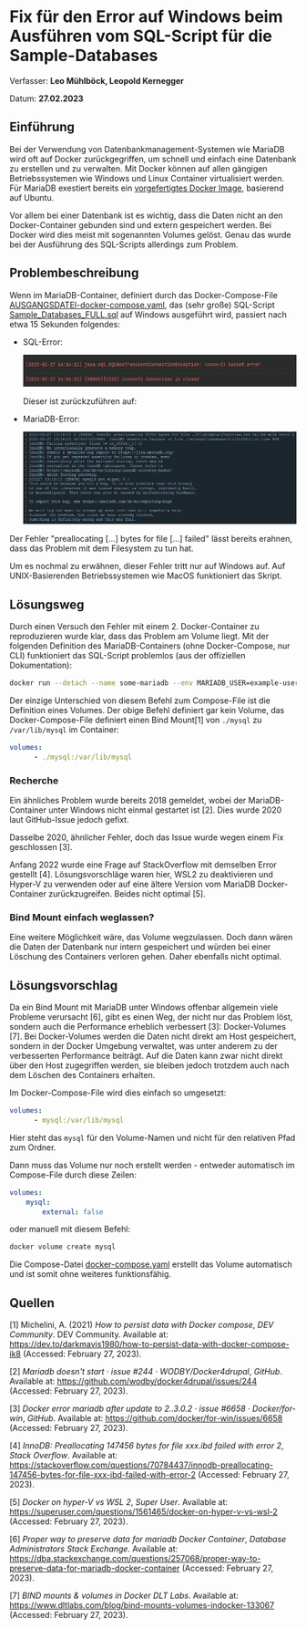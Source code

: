 # Fix für den Error auf Windows beim Ausführen vom SQL-Script für die Sample-Databases

Verfasser: **Leo Mühlböck, Leopold Kernegger**

Datum: **27.02.2023**

## Einführung

Bei der Verwendung von Datenbankmanagement-Systemen wie MariaDB wird oft auf Docker zurückgegriffen, um schnell und einfach eine Datenbank zu erstellen und zu verwalten. Mit Docker können auf allen gängigen Betriebssystemen wie Windows und Linux Container virtualisiert werden. Für MariaDB exestiert bereits ein [vorgefertigtes Docker Image](https://hub.docker.com/_/mariadb), basierend auf Ubuntu. 

Vor allem bei einer Datenbank ist es wichtig, dass die Daten nicht an den Docker-Container gebunden sind und extern gespeichert werden. Bei Docker wird dies meist mit sogenannten Volumes gelöst. Genau das wurde bei der Ausführung des SQL-Scripts allerdings zum Problem.

## Problembeschreibung

Wenn im MariaDB-Container, definiert durch das Docker-Compose-File [AUSGANGSDATEI-docker-compose.yaml](AUSGANGSDATEI-docker-compose.yaml), das (sehr große) SQL-Script [Sample_Databases_FULL.sql](Sample_Databases_FULL.sql) auf Windows ausgeführt wird, passiert nach etwa 15 Sekunden folgendes:

- SQL-Error:

  ![image-20230227144354952](sql-error.png)

  Dieser ist zurückzuführen auf:

- MariaDB-Error:

  ![image-20230227144659145](mariadb-error.png)

Der Fehler "preallocating [...] bytes for file [...] failed" lässt bereits erahnen, dass das Problem mit dem Filesystem zu tun hat. 

Um es nochmal zu erwähnen, dieser Fehler tritt nur auf Windows auf. Auf UNIX-Basierenden Betriebssystemen wie MacOS funktioniert das Skript.

## Lösungsweg

Durch einen Versuch den Fehler mit einem 2. Docker-Container zu reproduzieren wurde klar, dass das Problem am Volume liegt. Mit der folgenden Definition des MariaDB-Containers (ohne Docker-Compose, nur CLI) funktioniert das SQL-Script problemlos (aus der offiziellen Dokumentation):

```bash
docker run --detach --name some-mariadb --env MARIADB_USER=example-user --env MARIADB_PASSWORD=my_cool_secret --env MARIADB_ROOT_PASSWORD=my-secret-pw  mariadb:latest
```

Der einzige Unterschied von diesem Befehl zum Compose-File ist die Definition eines Volumes. Der obige Befehl definiert gar kein Volume, das Docker-Compose-File definiert einen Bind Mount[1] von `./mysql` zu `/var/lib/mysql` im Container:

```yaml
volumes:
      - ./mysql:/var/lib/mysql
```

### Recherche

Ein ähnliches Problem wurde bereits 2018 gemeldet, wobei der MariaDB-Container unter Windows nicht einmal gestartet ist [2]. Dies wurde 2020 laut GitHub-Issue jedoch gefixt.

Dasselbe 2020, ähnlicher Fehler, doch das Issue wurde wegen einem Fix geschlossen [3].

Anfang 2022 wurde eine Frage auf StackOverflow mit demselben Error gestellt [4]. Lösungsvorschläge waren hier, WSL2 zu deaktivieren und Hyper-V zu verwenden oder auf eine ältere Version vom MariaDB Docker-Container zurückzugreifen. Beides nicht optimal [5].

### Bind Mount einfach weglassen?

Eine weitere Möglichkeit wäre, das Volume wegzulassen. Doch dann wären die Daten der Datenbank nur intern gespeichert und würden bei einer Löschung des Containers verloren gehen. Daher ebenfalls nicht optimal.

## Lösungsvorschlag

Da ein Bind Mount mit MariaDB unter Windows offenbar allgemein viele Probleme verursacht [6], gibt es einen Weg, der nicht nur das Problem löst, sondern auch die Performance erheblich verbessert [3]: Docker-Volumes [7]. Bei Docker-Volumes werden die Daten nicht direkt am Host gespeichert, sondern in der Docker Umgebung verwaltet, was unter anderem zu der verbesserten Performance beiträgt. Auf die Daten kann zwar nicht direkt über den Host zugegriffen werden, sie bleiben jedoch trotzdem auch nach dem Löschen des Containers erhalten.

Im Docker-Compose-File wird dies einfach so umgesetzt:

```yaml
volumes:
      - mysql:/var/lib/mysql
```

Hier steht das `mysql` für den Volume-Namen und nicht für den relativen Pfad zum Ordner.

Dann muss das Volume nur noch erstellt werden - entweder automatisch im Compose-File durch diese Zeilen:

```yaml
volumes:
    mysql:
        external: false
```

oder manuell mit diesem Befehl:

```bash
docker volume create mysql
```

Die Compose-Datei [docker-compose.yaml](docker-compose.yaml) erstellt das Volume automatisch und ist somit ohne weiteres funktionsfähig.

## Quellen

[1] Michelini, A. (2021) *How to persist data with Docker compose*, *DEV Community*. DEV Community. Available at: https://dev.to/darkmavis1980/how-to-persist-data-with-docker-compose-ik8 (Accessed: February 27, 2023). 

[2] *Mariadb doesn't start · issue #244 · WODBY/Docker4drupal*, *GitHub*. Available at: https://github.com/wodby/docker4drupal/issues/244 (Accessed: February 27, 2023). 

[3] *Docker error mariadb after update to 2..3.0.2 · issue #6658 · Docker/for-win*, *GitHub*. Available at: https://github.com/docker/for-win/issues/6658 (Accessed: February 27, 2023). 

[4] *InnoDB: Preallocating 147456 bytes for file xxx.ibd failed with error 2*, *Stack Overflow*. Available at: https://stackoverflow.com/questions/70784437/innodb-preallocating-147456-bytes-for-file-xxx-ibd-failed-with-error-2 (Accessed: February 27, 2023). 

[5] *Docker on hyper-V vs WSL 2*, *Super User*. Available at: https://superuser.com/questions/1561465/docker-on-hyper-v-vs-wsl-2 (Accessed: February 27, 2023). 

[6] *Proper way to preserve data for mariadb Docker Container*, *Database Administrators Stack Exchange*. Available at: https://dba.stackexchange.com/questions/257068/proper-way-to-preserve-data-for-mariadb-docker-container (Accessed: February 27, 2023). 

[7] *BIND mounts & volumes in Docker* *DLT Labs*. Available at: https://www.dltlabs.com/blog/bind-mounts-volumes-indocker-133067 (Accessed: February 27, 2023). 
